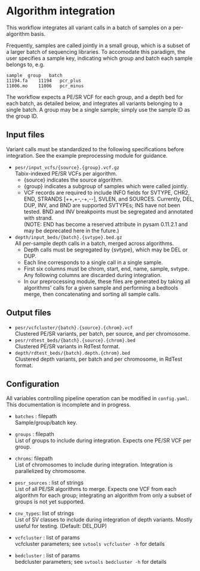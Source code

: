 # Algorithm integration

This workflow integrates all variant calls in a batch of samples on a
per-algorithm basis.

Frequently, samples are called jointly in a small group, which is a subset of a
larger batch of sequencing libraries. To accomodate this paradigm, the user
specifies a sample key, indicating which group and batch each sample belongs
to, e.g.

```
sample	group	batch
11194.fa	11194	pcr_plus
11006.mo	11006	pcr_minus
```

The workflow expects a PE/SR VCF for each group, and a depth bed for each
batch, as detailed below, and integrates all variants belonging to a single
batch. A group may be a single sample; simply use the sample ID as the group
ID.

## Input files

Variant calls must be standardized to the following specifications before
integration. See the example preprocessing module for guidance.

* `pesr/input_vcfs/{source}.{group}.vcf.gz`  
    Tabix-indexed PE/SR VCFs per algorithm. 
    - {source} indicates the source algorithm.
    - {group} indicates a subgroup of samples which were called jointly.
    - VCF records are required to include INFO fields for SVTYPE, CHR2, END,
      STRANDS [++,+-,-+,--], SVLEN, and SOURCES.  Currently, DEL, DUP, INV, and
      BND are supported SVTYPEs; INS have not been tested. BND and INV
      breakpoints must be segregated and annotated with strand.  
      (NOTE: END has become a reserved attribute in pysam 0.11.2.1 and may be
      deprecated here in the future.)
* `depth/input_beds/{batch}.{svtype}.bed.gz`  
    All per-sample depth calls in a batch, merged across algorithms.
    - Depth calls must be segregated by {svtype}, which may be DEL or DUP.
    - Each line corresponds to a single call in a single sample.
    - First six columns must be chrom, start, end, name, sample, svtype. Any
      following columns are discarded during integration.
    - In our preprocessing module, these files are generated by taking all
      algorithms' calls for a given sample and performing a bedtools merge,
      then concatenating and sorting all sample calls.

## Output files

* `pesr/vcfcluster/{batch}.{source}.{chrom}.vcf`  
    Clustered PE/SR variants, per batch, per source, and per chromosome.
* `pesr/rdtest_beds/{batch}.{source}.{chrom}.bed`  
    Clustered PE/SR variants in RdTest format. 
* `depth/rdtest_beds/{batch}.depth.{chrom}.bed`  
    Clustered depth variants, per batch and per chromosome, in RdTest format.

## Configuration

All variables controlling pipeline operation can be modified in `config.yaml`.
This documentation is incomplete and in progress.

* `batches` : filepath  
    Sample/group/batch key.

* `groups` : filepath  
    List of groups to include during integration. Expects one PE/SR VCF per
    group.

* `chroms`: filepath  
    List of chromosomes to include during integration. Integration is
    parallelized by chromosome.

* `pesr_sources` : list of strings  
    List of all PE/SR algorithms to merge. Expects one VCF from each algorithm
    for each group; integrating an algorithm from only a subset of groups is
    not yet supported.

* `cnv_types`: list of strings  
    List of SV classes to include during integration of depth variants.
    Mostly useful for testing. (Default: DEL,DUP)

* `vcfcluster` : list of params  
    vcfcluster parameters; see `svtools vcfcluster -h` for details

* `bedcluster` : list of params  
    bedcluster parameters; see `svtools bedcluster -h` for details
